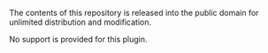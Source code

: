 The contents of this repository is released into the public domain for unlimited distribution and modification.

No support is provided for this plugin.
